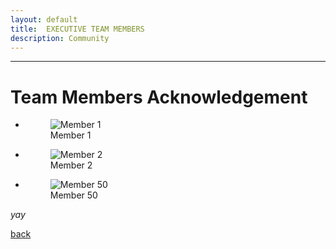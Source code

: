 ```yaml
---
layout: default
title:  EXECUTIVE TEAM MEMBERS
description: Community
---
```


****

<!DOCTYPE html>
<html>
<head>
    <title>Team Members Acknowledgement</title>
</head>
<body>
    <h1>Team Members Acknowledgement</h1>
    <ul>
        <li>
            <figure>
                <img src="member1.jpg" alt="Member 1">
                <figcaption>Member 1</figcaption>
            </figure>
        </li>
        <li>
            <figure>
                <img src="member2.jpg" alt="Member 2">
                <figcaption>Member 2</figcaption>
            </figure>
        </li>
        <!-- Continue adding li elements for each member -->
        <li>
            <figure>
                <img src="member50.jpg" alt="Member 50">
                <figcaption>Member 50</figcaption>
            </figure>
        </li>
    </ul>
</body>
</html>




</html>

_yay_

[back](./)
